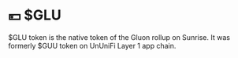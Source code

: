 # 💴 $GLU

$GLU token is the native token of the Gluon rollup on Sunrise. It was formerly $GUU token on UnUniFi Layer 1 app chain.
